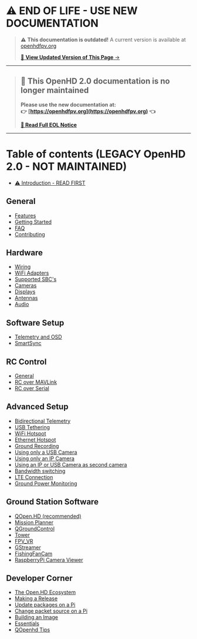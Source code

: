 # ⚠️ END OF LIFE - USE NEW DOCUMENTATION

<!-- LEGACY DOCUMENTATION NOTICE -->
> ⚠️ **This documentation is outdated!** A current version is available at [openhdfpv.org](https://openhdfpv.org)
> 
> [📖 **View Updated Version of This Page** →](https://openhdfpv.org)

---


> ## **🔄 This OpenHD 2.0 documentation is no longer maintained**
> 
> **Please use the new documentation at:**  
> **👉 [https://openhdfpv.org](https://openhdfpv.org) 👈**
>
> **[📖 Read Full EOL Notice](../Documentation/EOL_NOTICE.md)**

---

# Table of contents (LEGACY OpenHD 2.0 - NOT MAINTAINED)

* [⚠️ Introduction - READ FIRST](README.md)

## General

* [Features](general/features.md)
* [Getting Started](general/getting-started.md)
* [FAQ](general/faq.md)
* [Contributing](general/contributing.md)

## Hardware

* [Wiring](hardware/wiring.md)
* [WiFi Adapters](hardware/wifi-adapters.md)
* [Supported SBC's](hardware/sbcs.md)
* [Cameras](hardware/cameras.md)
* [Displays](hardware/displays.md)
* [Antennas](hardware/antennas.md)
* [Audio](hardware/audio.md)

## Software Setup

* [Telemetry and OSD](software-setup/telemetry-and-osd.md)
* [SmartSync](software-setup/smartsync.md)

## RC Control

* [General](rc-control/general.md)
* [RC over MAVLink](rc-control/rc-over-mavlink.md)
* [RC over Serial](rc-control/rc-over-serial.md)

## Advanced Setup

* [Bidirectional Telemetry](advanced-setup/bidirectional-telemetry.md)
* [USB Tethering](advanced-setup/usb-tethering.md)
* [WiFi Hotspot](advanced-setup/wifi-hotspot.md)
* [Ethernet Hotspot](advanced-setup/ethernet-hotspot.md)
* [Ground Recording](advanced-setup/ground-recording.md)
* [Using only a USB Camera](advanced-setup/using-only-a-usb-camera.md)
* [Using only an IP Camera](advanced-setup/using-only-an-ip-camera.md)
* [Using an IP or USB Camera as second camera](advanced-setup/using-an-ip-or-usb-camera-as-second-camera.md)
* [Bandwidth switching](advanced-setup/bandwidth-switching.md)
* [LTE Connection](advanced-setup/lte-connection.md)
* [Ground Power Monitoring](advanced-setup/ground-power-monitoring.md)

## Ground Station Software

* [QOpen.HD (recommended)](ground-station-software/qopen.hd-recommended.md)
* [Mission Planner](ground-station-software/mission-planner.md)
* [QGroundControl](ground-station-software/qgroundcontrol.md)
* [Tower](ground-station-software/tower.md)
* [FPV\_VR](ground-station-software/fpv\_vr.md)
* [GStreamer](ground-station-software/gstreamer.md)
* [FishingFanCam](ground-station-software/fishingfancam.md)
* [RaspberryPi Camera Viewer](ground-station-software/raspberrypi-camera-viewer.md)

## Developer Corner

* [The Open.HD Ecosystem](developer-corner/the-openhd-ecosystem.md)
* [Making a Release](developer-corner/making-a-release.md)
* [Update packages on a Pi](developer-corner/updating-package-on-a-pi.md)
* [Change packet source on a Pi](developer-corner/change-packet-source-on-a-pi.md)
* [Building an Image](developer-corner/building-an-image.md)
* [Essentials](developer-corner/essentials.md)
* [QOpenhd Tips](developer-corner/qopenhd-and-custom-mavlink.md)
